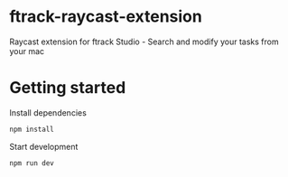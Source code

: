 # ftrack-raycast-extension

Raycast extension for ftrack Studio - Search and modify your tasks from your mac 


# Getting started

Install dependencies

```bash
npm install
```

Start development
```
npm run dev
```

